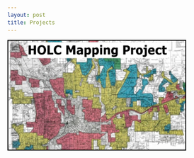 ```yaml
---
layout: post
title: Projects
---
```




<p align: "left">
  <a href="/Projects/HOLC.md">
    <img src="/Projects/HOLC_tile.jpg" width="400" title="HOLC Mapping Project" style="border:2px solid #000000"/>
   </a>
</p>



